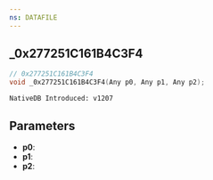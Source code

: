 ```yaml
---
ns: DATAFILE
---
```

## _0x277251C161B4C3F4

```c
// 0x277251C161B4C3F4
void _0x277251C161B4C3F4(Any p0, Any p1, Any p2);
```

```
NativeDB Introduced: v1207
```

## Parameters
* **p0**:
* **p1**:
* **p2**:
